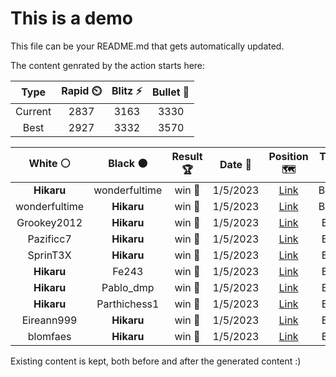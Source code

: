 # This is a demo

This file can be your README.md that gets automatically updated.

The content genrated by the action starts here:

<!--START_SECTION:chessStats-->
<!-- Automatically generated with https://github.com/Balastrong/chess-stats-action -->

| Type | Rapid ⏲️ | Blitz ⚡ | Bullet 🔫 |
|:---:|:---:|:---:|:---:|
| Current | 2837 | 3163 | 3330 |
| Best | 2927 | 3332 | 3570 |

| White ⚪ | Black ⚫ | Result 🏆 | Date 📅 | Position 🗺️ | Type 🕕 |
|:---:|:---:|:---:|:---:|:---:|:---:|
| **Hikaru** | wonderfultime | win 🥇 | 1/5/2023 | <a href="http://www.ee.unb.ca/cgi-bin/tervo/fen.pl?select=R1krr3/1p3pp1/1qp3p1/2np4/1b2PQ2/1P1P2P1/1BPN3P/1K1R4 b - -">Link</a> | Bullet |
| wonderfultime | **Hikaru** | win 🥇 | 1/5/2023 | <a href="http://www.ee.unb.ca/cgi-bin/tervo/fen.pl?select=1Q6/Kp6/1P1q4/8/2p5/8/1k6/8 w - -">Link</a> | Bullet |
| Grookey2012 | **Hikaru** | win 🥇 | 1/5/2023 | <a href="http://www.ee.unb.ca/cgi-bin/tervo/fen.pl?select=r3k2r/p4ppp/n2bp3/1q2B3/8/2P5/PP3PPP/3R1KNR w kq -">Link</a> | Blitz |
| Pazificc7 | **Hikaru** | win 🥇 | 1/5/2023 | <a href="http://www.ee.unb.ca/cgi-bin/tervo/fen.pl?select=r3k2r/pp3ppp/2pb1n2/4p3/3PP3/5bP1/PP1PNPqP/R1Q1R1K1 w kq -">Link</a> | Blitz |
| SprinT3X | **Hikaru** | win 🥇 | 1/5/2023 | <a href="http://www.ee.unb.ca/cgi-bin/tervo/fen.pl?select=7k/p3b2p/1pp1p3/3p4/3P1P2/PPB1P3/KP4R1/1b5r w - -">Link</a> | Blitz |
| **Hikaru** | Fe243 | win 🥇 | 1/5/2023 | <a href="http://www.ee.unb.ca/cgi-bin/tervo/fen.pl?select=r1bk2nr/pppq1Bpp/2n5/8/7Q/4PN2/3P1PPP/R1B1K2R b KQ -">Link</a> | Blitz |
| **Hikaru** | Pablo_dmp | win 🥇 | 1/5/2023 | <a href="http://www.ee.unb.ca/cgi-bin/tervo/fen.pl?select=2Q5/3k4/p6p/8/1P2p1p1/P7/7P/6K1 b - -">Link</a> | Blitz |
| **Hikaru** | Parthichess1 | win 🥇 | 1/5/2023 | <a href="http://www.ee.unb.ca/cgi-bin/tervo/fen.pl?select=r6k/pp3p2/7p/3pBp2/8/2PB4/PP3PK1/R7 b - -">Link</a> | Blitz |
| Eireann999 | **Hikaru** | win 🥇 | 1/5/2023 | <a href="http://www.ee.unb.ca/cgi-bin/tervo/fen.pl?select=8/1p3p1k/p1b1pp1p/2p5/2r2p2/PP1P4/2K4P/3R2R1 w - -">Link</a> | Blitz |
| blomfaes | **Hikaru** | win 🥇 | 1/5/2023 | <a href="http://www.ee.unb.ca/cgi-bin/tervo/fen.pl?select=rnb2rk1/pp3ppp/2p5/3p4/4pP2/1BNP2Pq/PPP2R2/R1BQ3K w - -">Link</a> | Blitz |

<!--END_SECTION:chessStats-->

Existing content is kept, both before and after the generated content :)

